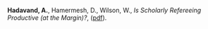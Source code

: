 
**Hadavand, A.**, Hamermesh, D., Wilson, W., *Is Scholarly Refereeing Productive (at the Margin)?*, ([pdf](https://www.nber.org/papers/w26614)).